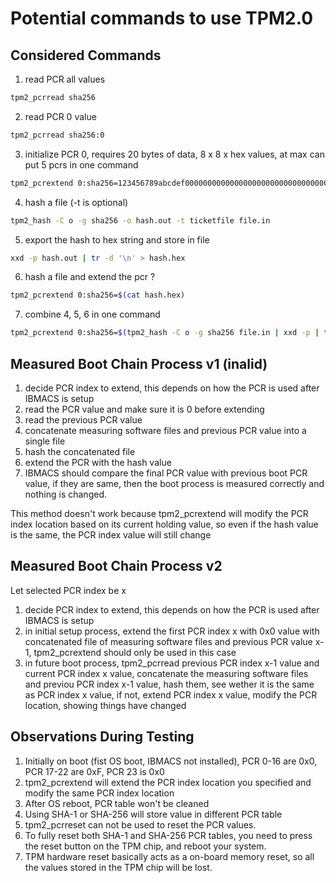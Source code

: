 # Potential commands to use TPM2.0

## Considered Commands

1. read PCR all values
```bash
tpm2_pcrread sha256
```
2. read PCR 0 value
```bash
tpm2_pcrread sha256:0
```
3. initialize PCR 0, requires 20 bytes of data, 8 x 8 x hex values, at max can put 5 pcrs in one command
```bash
tpm2_pcrextend 0:sha256=123456789abcdef0000000000000000000000000000000000000000000000000
```
4. hash a file (-t is optional)
```bash
tpm2_hash -C o -g sha256 -o hash.out -t ticketfile file.in
```
5. export the hash to hex string and store in file
```bash
xxd -p hash.out | tr -d '\n' > hash.hex
```
6. hash a file and extend the pcr ?
```bash
tpm2_pcrextend 0:sha256=$(cat hash.hex)
```
7. combine 4, 5, 6 in one command
```bash
tpm2_pcrextend 0:sha256=$(tpm2_hash -C o -g sha256 file.in | xxd -p | tr -d '\n')
```

## Measured Boot Chain Process v1 (inalid)

1. decide PCR index to extend, this depends on how the PCR is used after IBMACS is setup
2. read the PCR value and make sure it is 0 before extending
3. read the previous PCR value
4. concatenate measuring software files and previous PCR value into a single file
5. hash the concatenated file
6. extend the PCR with the hash value
7. IBMACS should compare the final PCR value with previous boot PCR value, if they are same, then the boot process is measured correctly and nothing is changed.

This method doesn't work because tpm2_pcrextend will modify the PCR index location based on its current holding value, so even if the hash value is the same, the PCR index value will still change

## Measured Boot Chain Process v2

Let selected PCR index be x

1. decide PCR index to extend, this depends on how the PCR is used after IBMACS is setup
2. in initial setup process, extend the first PCR index x with 0x0 value with concatenated file of measuring software files and previous PCR value x-1, tpm2_pcrextend should only be used in this case
3. in future boot process, tpm2_pcrread previous PCR index x-1 value and current PCR index x value, concatenate the measuring software files and previou PCR index x-1 value, hash them, see wether it is the same as PCR index x value, if not, extend PCR index x value, modify the PCR location, showing things have changed

## Observations During Testing

1. Initially on boot (fist OS boot, IBMACS not installed), PCR 0-16 are 0x0, PCR 17-22 are 0xF, PCR 23 is 0x0
2. tpm2_pcrextend will extend the PCR index location you specified and modify the same PCR index location
3. After OS reboot, PCR table won't be cleaned
4. Using SHA-1 or SHA-256 will store value in different PCR table
5. tpm2_pcrreset can not be used to reset the PCR values.
6. To fully reset both SHA-1 and SHA-256 PCR tables, you need to press the reset button on the TPM chip, and reboot your system.
7. TPM hardware reset basically acts as a on-board memory reset, so all the values stored in the TPM chip will be lost.
